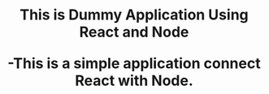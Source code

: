<h1 align="center">This is Dummy Application Using React and Node

-This is a simple application connect React with Node.

</h1>
